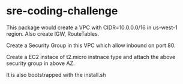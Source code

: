# sre-coding-challenge
This package would create a VPC with CIDR=10.0.0.0/16 in us-west-1 region. Also create IGW, RouteTables.

Create a Security Group in this VPC which allow inbound on port 80.

Create a EC2 instace of t2.micro instnace type and attach the above security group in above AZ.

It is also bootstrapped with the install.sh

